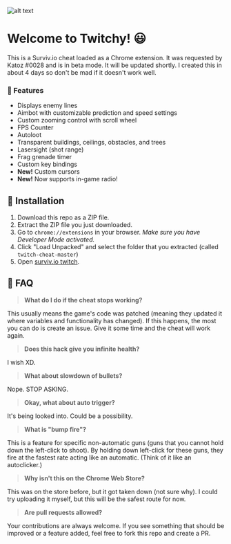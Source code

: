 ![alt text](https://puu.sh/B03Pw/9a547140e8.PNG "Survivio Banner")

# Welcome to Twitchy! 😃

This is a Surviv.io cheat loaded as a Chrome extension.  It was requested by Katoz #0028 and is in beta mode. It will be updated shortly. I created this in about 4 days so don't be mad if it doesn't work well. 

### 💪 Features

* Displays enemy lines
* Aimbot with customizable prediction and speed settings
* Custom zooming control with scroll wheel
* FPS Counter
* Autoloot
* Transparent buildings, ceilings, obstacles, and trees
* Lasersight (shot range)
* Frag grenade timer
* Custom key bindings
* **New!** Custom cursors
* **New!** Now supports in-game radio!

## 🔨 Installation

1. Download this repo as a ZIP file.
2. Extract the ZIP file you just downloaded. 
3. Go to `chrome://extensions` in your browser. *Make sure you have Developer Mode activated.*
4. Click "Load Unpacked" and select the folder that you extracted (called `twitch-cheat-master`)
5. Open [surviv.io twitch](https://c79geyxwmp1zpas3qxbddzrtytffta.ext-twitch.tv/c79geyxwmp1zpas3qxbddzrtytffta/1.0.2/ce940530af57d2615ac39c266fe9679d/index_twitch.html).

## 🤔 FAQ
> **What do I do if the cheat stops working?**

This usually means the game's code was patched (meaning they updated it where variables and functionality has changed). If this happens, the most you can do is create an issue. Give it some time and the cheat will work again.

> **Does this hack give you infinite health?**

I wish XD.

> **What about slowdown of bullets?**

Nope. STOP ASKING.

> **Okay, what about auto trigger?**

It's being looked into. Could be a possibility.

> **What is "bump fire"?**

This is a feature for specific non-automatic guns (guns that you cannot hold down the left-click to shoot). By holding down left-click for these guns, they fire at the fastest rate acting like an automatic. (Think of it like an autoclicker.)

> **Why isn't this on the Chrome Web Store?**

This was on the store before, but it got taken down (not sure why). I could try uploading it myself, but this will be the safest route for now.

> **Are pull requests allowed?**

Your contributions are always welcome. If you see something that should be improved or a feature added, feel free to fork this repo and create a PR. 
